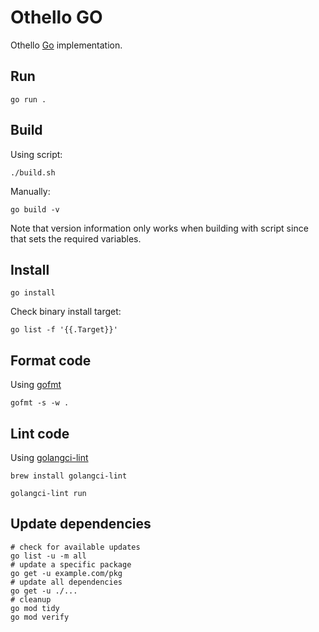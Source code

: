 # Othello GO

Othello [Go](https://go.dev/) implementation.

## Run

```shell
go run .
```

## Build

Using script:

```shell
./build.sh
```

Manually:

```shell
go build -v
```

Note that version information only works when building with script since that sets the required variables.

## Install

```shell
go install
```

Check binary install target:

```shell
go list -f '{{.Target}}'
```

## Format code

Using [gofmt](https://pkg.go.dev/cmd/gofmt)

```shell
gofmt -s -w .
```

## Lint code

Using [golangci-lint](https://golangci-lint.run/)

```shell
brew install golangci-lint

golangci-lint run
```

## Update dependencies

```shell
# check for available updates
go list -u -m all
# update a specific package
go get -u example.com/pkg
# update all dependencies
go get -u ./...
# cleanup
go mod tidy
go mod verify
```
